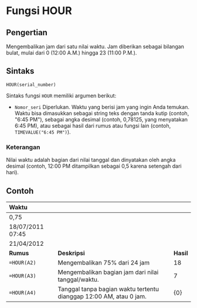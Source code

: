 # Fungsi HOUR

## Pengertian

Mengembalikan jam dari satu nilai waktu. Jam diberikan sebagai bilangan bulat, mulai dari 0 \(12:00 A.M.\) hingga 23 \(11:00 P.M.\).

## Sintaks

`HOUR(serial_number)`

Sintaks fungsi `HOUR` memiliki argumen berikut:

* `Nomor_seri`    Diperlukan. Waktu yang berisi jam yang ingin Anda temukan. Waktu bisa dimasukkan sebagai string teks dengan tanda kutip \(contoh, "6:45 PM"\), sebagai angka desimal \(contoh, 0,78125, yang menyatakan 6:45 PM\), atau sebagai hasil dari rumus atau fungsi lain \(contoh, `TIMEVALUE("6:45 PM")`\).

### Keterangan

Nilai waktu adalah bagian dari nilai tanggal dan dinyatakan oleh angka desimal \(contoh, 12:00 PM ditampilkan sebagai 0,5 karena setengah dari hari\).

## Contoh

| **Waktu** |  |  |
| :--- | :--- | :--- |
| 0,75 |  |  |
| 18/07/2011 07:45 |  |  |
| 21/04/2012 |  |  |
| **Rumus** | **Deskripsi** | **Hasil** |
| `=HOUR(A2)` | Mengembalikan 75% dari 24 jam | 18 |
| `=HOUR(A3)` | Mengembalikan bagian jam dari nilai tanggal/waktu. | 7 |
| `=HOUR(A4)` | Tanggal tanpa bagian waktu tertentu dianggap 12:00 AM, atau 0 jam. | {0} |

